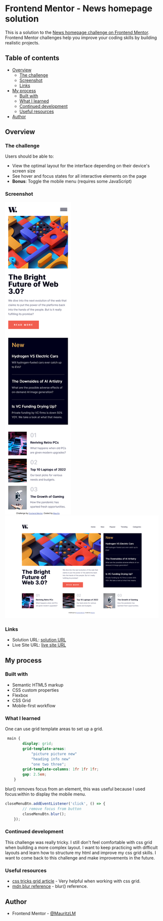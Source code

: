 # Frontend Mentor - News homepage solution

This is a solution to the [News homepage challenge on Frontend Mentor](https://www.frontendmentor.io/challenges/news-homepage-H6SWTa1MFl). Frontend Mentor challenges help you improve your coding skills by building realistic projects. 

## Table of contents

- [Overview](#overview)
  - [The challenge](#the-challenge)
  - [Screenshot](#screenshot)
  - [Links](#links)
- [My process](#my-process)
  - [Built with](#built-with)
  - [What I learned](#what-i-learned)
  - [Continued development](#continued-development)
  - [Useful resources](#useful-resources)
- [Author](#author)

## Overview

### The challenge

Users should be able to:

- View the optimal layout for the interface depending on their device's screen size
- See hover and focus states for all interactive elements on the page
- **Bonus**: Toggle the mobile menu (requires some JavaScript)

### Screenshot

![mobile screenshot](./design/screenhot-mobile.png)
![desktop screenshot](./design/screenshot-desktop.png)

### Links

- Solution URL: [solution URL](https://www.frontendmentor.io/solutions/news-homepage-html-css-and-javascript-KwxXwCQG6V)
- Live Site URL: [live site URL](https://mauritzlm.github.io/news-homepage/)

## My process

### Built with

- Semantic HTML5 markup
- CSS custom properties
- Flexbox
- CSS Grid
- Mobile-first workflow

### What I learned

One can use grid template areas to set up a grid.

```css
 main {
        display: grid;
        grid-template-areas:
            "picture picture new"
            "heading info new"
            "one two three";
        grid-template-columns: 1fr 1fr 1fr;
        gap: 2.5em;
    }
```
blur() removes focus from an element, this was useful because I used focus:within to display the mobile menu.

```js
closeMenuBtn.addEventListener('click', () => {
        // remove focus from button
        closeMenuBtn.blur();
    });
```


### Continued development

This challenge was really tricky. I still don't feel comfortable with css grid when building a more complex layout. I want to keep practicing with difficult layouts and learn how to structure my html and improve my css grid skills. I want to come back to this challenge and make improvements in the future.

### Useful resources

- [css tricks grid article](https://css-tricks.com/snippets/css/complete-guide-grid/) - Very helpful when working with css grid.
- [mdn blur reference](https://developer.mozilla.org/en-US/docs/Web/API/HTMLElement/blur) - blur() reference.

## Author

- Frontend Mentor - [@MauritzLM](https://www.frontendmentor.io/profile/MauritzLM)

